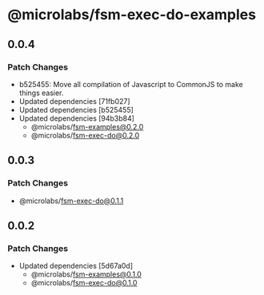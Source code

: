 # @microlabs/fsm-exec-do-examples

## 0.0.4

### Patch Changes

- b525455: Move all compilation of Javascript to CommonJS to make things easier.
- Updated dependencies [71fb027]
- Updated dependencies [b525455]
- Updated dependencies [94b3b84]
  - @microlabs/fsm-examples@0.2.0
  - @microlabs/fsm-exec-do@0.2.0

## 0.0.3

### Patch Changes

- @microlabs/fsm-exec-do@0.1.1

## 0.0.2

### Patch Changes

- Updated dependencies [5d67a0d]
  - @microlabs/fsm-examples@0.1.0
  - @microlabs/fsm-exec-do@0.1.0
